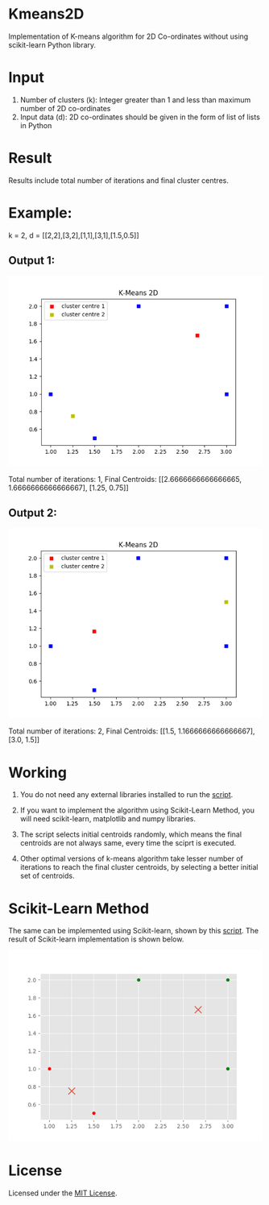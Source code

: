 # Kmeans2D
Implementation of K-means algorithm for 2D Co-ordinates without using scikit-learn Python library.

# Input
1. Number of clusters (k): Integer greater than 1 and less than maximum number of 2D co-ordinates
2. Input data (d): 2D co-ordinates should be given in the form of list of lists in Python

# Result
Results include total number of iterations and final cluster centres.

# Example: 
k = 2, d = [[2,2],[3,2],[1,1],[3,1],[1.5,0.5]]

## Output 1:
![](result1.png)

Total number of iterations: 1, 
Final Centroids: [[2.6666666666666665, 1.6666666666666667], [1.25, 0.75]]

## Output 2:
![](result2.png)

Total number of iterations: 2, 
Final Centroids: [[1.5, 1.1666666666666667],[3.0, 1.5]]

# Working
1. You do not need any external libraries installed to run the [script](Kmeans2D.py).

2. If you want to implement the algorithm using Scikit-Learn Method, you will need scikit-learn, matplotlib and numpy libraries.

3. The script selects initial centroids randomly, which means the final centroids are not always same, every time the sciprt is executed.

4. Other optimal versions of k-means algorithm take lesser number of iterations to reach the final cluster centroids, by selecting a better initial set of centroids.

# Scikit-Learn Method
The same can be implemented using Scikit-learn, shown by this [script](Kmeans%20SKlearn/KmeansSKlearn.py).
The result of Scikit-learn implementation is shown below.

![](Kmeans%20SKlearn/result.png)

# License
Licensed under the [MIT License](LICENSE).

